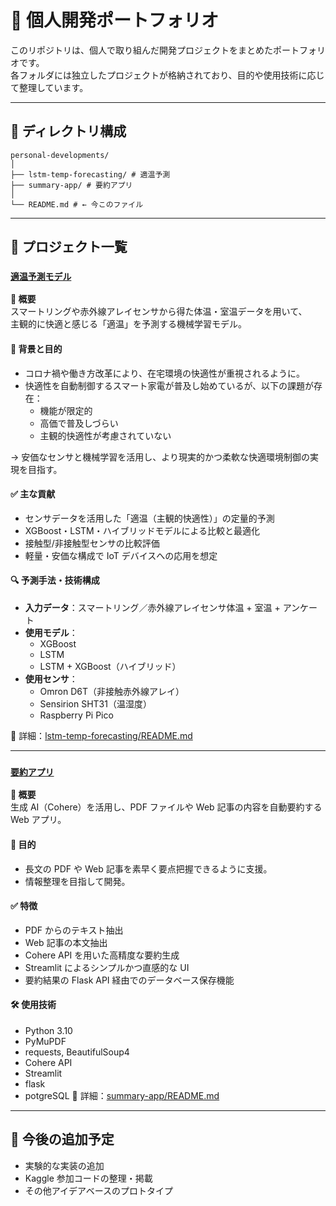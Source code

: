 # 💼 個人開発ポートフォリオ

このリポジトリは、個人で取り組んだ開発プロジェクトをまとめたポートフォリオです。  
各フォルダには独立したプロジェクトが格納されており、目的や使用技術に応じて整理しています。

---

## 📁 ディレクトリ構成

```
personal-developments/
│
├── lstm-temp-forecasting/ # 適温予測
├── summary-app/ # 要約アプリ
│
└── README.md # ← 今このファイル
```

---

## 🚀 プロジェクト一覧

### [`適温予測モデル`](./lstm-temp-forecasting/)

**📘 概要**  
スマートリングや赤外線アレイセンサから得た体温・室温データを用いて、  
主観的に快適と感じる「適温」を予測する機械学習モデル。

#### 🎯 背景と目的

- コロナ禍や働き方改革により、在宅環境の快適性が重視されるように。
- 快適性を自動制御するスマート家電が普及し始めているが、以下の課題が存在：
  - 機能が限定的
  - 高価で普及しづらい
  - 主観的快適性が考慮されていない

→ 安価なセンサと機械学習を活用し、より現実的かつ柔軟な快適環境制御の実現を目指す。

#### ✅ 主な貢献

- センサデータを活用した「適温（主観的快適性）」の定量的予測
- XGBoost・LSTM・ハイブリッドモデルによる比較と最適化
- 接触型/非接触型センサの比較評価
- 軽量・安価な構成で IoT デバイスへの応用を想定

#### 🔍 予測手法・技術構成

- **入力データ**：スマートリング／赤外線アレイセンサ体温 + 室温 + アンケート
- **使用モデル**：
  - XGBoost
  - LSTM
  - LSTM + XGBoost（ハイブリッド）
- **使用センサ**：
  - Omron D6T（非接触赤外線アレイ）
  - Sensirion SHT31（温湿度）
  - Raspberry Pi Pico

📄 詳細：[lstm-temp-forecasting/README.md](./lstm-temp-forecasting/README.md)

---

### [`要約アプリ`](./summary-app/)

**📘 概要**  
生成 AI（Cohere）を活用し、PDF ファイルや Web 記事の内容を自動要約する Web アプリ。

#### 🎯 目的

- 長文の PDF や Web 記事を素早く要点把握できるように支援。
- 情報整理を目指して開発。

#### ✅ 特徴

- PDF からのテキスト抽出
- Web 記事の本文抽出
- Cohere API を用いた高精度な要約生成
- Streamlit によるシンプルかつ直感的な UI
- 要約結果の Flask API 経由でのデータベース保存機能

#### 🛠 使用技術

- Python 3.10
- PyMuPDF
- requests, BeautifulSoup4
- Cohere API
- Streamlit
- flask
- potgreSQL
  📄 詳細：[summary-app/README.md](./summary-app/README.md)

---

## 🔧 今後の追加予定

- 実験的な実装の追加
- Kaggle 参加コードの整理・掲載
- その他アイデアベースのプロトタイプ
